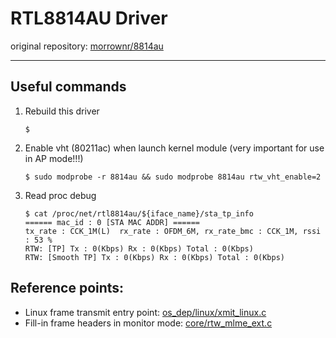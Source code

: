 # RTL8814AU Driver

original repository: [morrownr/8814au](https://github.com/morrownr/8814au)

---

## Useful commands

1. Rebuild this driver
    ```shell
    $ 
    ```

2. Enable vht (80211ac) when launch kernel module (very important for use in AP mode!!!)
    ```shell
    $ sudo modprobe -r 8814au && sudo modprobe 8814au rtw_vht_enable=2
    ```

3. Read proc debug
    ```shell
    $ cat /proc/net/rtl8814au/${iface_name}/sta_tp_info
    ====== mac_id : 0 [STA MAC ADDR] ======
    tx_rate : CCK_1M(L)  rx_rate : OFDM_6M, rx_rate_bmc : CCK_1M, rssi : 53 %
    RTW: [TP] Tx : 0(Kbps) Rx : 0(Kbps) Total : 0(Kbps)
    RTW: [Smooth TP] Tx : 0(Kbps) Rx : 0(Kbps) Total : 0(Kbps)
    ```
## Reference points:

- Linux frame transmit entry point: [os_dep/linux/xmit_linux.c](https://github.com/Vito-Swift/rtl8814au-ext/blob/main/os_dep/linux/xmit_linux.c)
- Fill-in frame headers in monitor mode: [core/rtw_mlme_ext.c](https://github.com/Vito-Swift/rtl8814au-ext/blob/main/core/rtw_mlme_ext.c)
